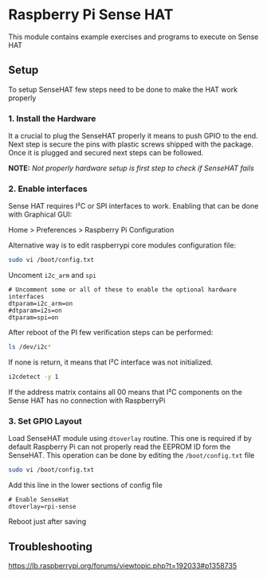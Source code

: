 # Raspberry Pi Sense HAT

This module contains example exercises and programs to execute on Sense HAT

## Setup

To setup SenseHAT few steps need to be done to make the HAT work properly

### 1. Install the Hardware

It a crucial to plug the SenseHAT properly it means to push GPIO to the end. Next step is secure the pins with plastic 
screws shipped with the package. Once it is plugged and secured next steps can be followed.

**NOTE:** *Not properly hardware setup is first step to check if SenseHAT fails*  

### 2. Enable interfaces

Sense HAT requires I²C or SPI interfaces to work.
Enabling that can be done with Graphical GUI:

Home > Preferences > Raspberry Pi Configuration

Alternative way is to edit raspberrypi core modules configuration file:

```bash
sudo vi /boot/config.txt
```

Uncoment `i2c_arm`  and `spi`

```
# Uncomment some or all of these to enable the optional hardware interfaces
dtparam=i2c_arm=on
#dtparam=i2s=on
dtparam=spi=on
```

After reboot of the PI few verification steps can be performed:

```bash
ls /dev/i2c*
```
If none is return, it means that I²C interface was not initialized.

```bash
i2cdetect -y 1
```

If the address matrix contains all 00 means that I²C components on the Sense HAT has no connection with RaspberryPi


### 3. Set GPIO Layout

Load SenseHAT module using `dtoverlay` routine. This one is required if by default Raspberry Pi can not properly read
the EEPROM ID form the SenseHAT. This operation can be done by editing the `/boot/config.txt` file 

```bash
sudo vi /boot/config.txt
```

Add this line in the lower sections of config file 

```
# Enable SenseHat
dtoverlay=rpi-sense
```

Reboot just after saving

## Troubleshooting

https://lb.raspberrypi.org/forums/viewtopic.php?t=192033#p1358735
